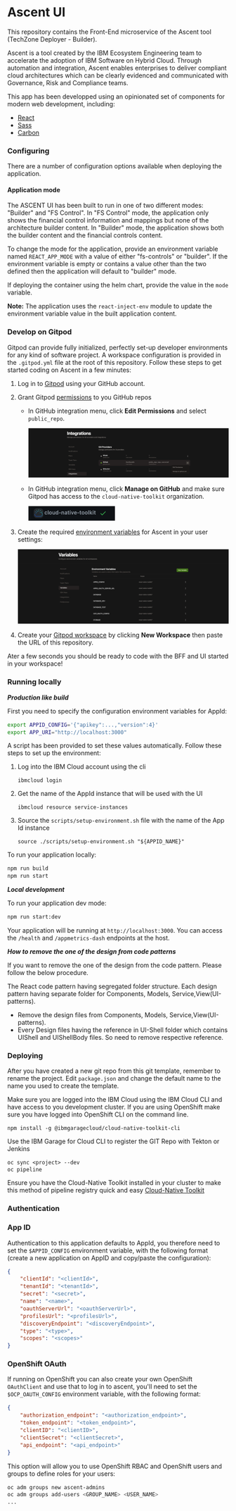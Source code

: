 # Ascent UI

This repository contains the Front-End microservice of the Ascent tool (TechZone Deployer - Builder).

Ascent is a tool created by the IBM Ecosystem Engineering team to accelerate the adoption of IBM Software on Hybrid Cloud. Through automation and integration, Ascent enables enterprises to deliver compliant cloud architectures which can be clearly evidenced and communicated with Governance, Risk and Compliance teams.

This app has been developped using an opinionated set of components for modern web development, including:

* [React](https://facebook.github.io/react/)
* [Sass](http://sass-lang.com/)
* [Carbon](https://www.carbondesignsystem.com/)

### Configuring

There are a number of configuration options available when deploying the application.

#### Application mode

The ASCENT UI has been built to run in one of two different modes: "Builder" and "FS Control". In "FS Control" mode, the application only shows the financial control information and mappings but none of the architecture builder content. In "Builder" mode, the application shows both the builder content and the financial controls content.

To change the mode for the application, provide an environment variable named `REACT_APP_MODE` with a value of either "fs-controls" or "builder". If the environment variable is empty or contains a value other than the two defined then the application will default to "builder" mode.

If deploying the container using the helm chart, provide the value in the `mode` variable.

**Note:** The application uses the `react-inject-env` module to update the environment variable value in the built application content.

### Develop on Gitpod

Gitpod can provide fully initialized, perfectly set-up developer environments for any kind of software project. A workspace configuration is provided in the `.gitpod.yml` file at the root of this repository. Follow these steps to get started coding on Ascent in a few minutes:

1. Log in to [Gitpod](https://gitpod.io) using your GitHub account.
2. Grant Gitpod [permissions](https://gitpod.io/integrations) to you GitHub repos
    - In GitHub integration menu, click **Edit Permissions** and select `public_repo`.

        ![Gitpod integrations](./readme-images/gitpod-permissions.png)

    - In GitHub integration menu, click **Manage on GitHub** and make sure Gitpod has access to the `cloud-native-toolkit` organization.

        ![Gitpod GitHub permissions](./readme-images/gitpod-org.png)

3. Create the required [environment variables](https://gitpod.io/variables) for Ascent in your user settings:

    ![Gitpod environment variables](./readme-images/gitpod-variables.png)

4. Create your [Gitpod workspace](https://gitpod.io/workspaces) by clicking **New Workspace** then paste the URL of this repository.

Ater a few seconds you should be ready to code with the BFF and UI started in your workspace!

### Running locally

***Production like build***

First you need to specify the configuration environment variables for AppId:
```bash
export APPID_CONFIG='{"apikey":...,"version":4}'
export APP_URI="http://localhost:3000"
```

A script has been provided to set these values automatically. Follow these steps to set up the environment:

1. Log into the IBM Cloud account using the cli
   
    ```shell
    ibmcloud login
    ```

2. Get the name of the AppId instance that will be used with the UI

    ```shell
    ibmcloud resource service-instances
    ```

3. Source the `scripts/setup-environment.sh` file with the name of the App Id instance

    ```shell
    source ./scripts/setup-environment.sh "${APPID_NAME}"
    ```

To run your application locally:
```bash
npm run build
npm run start
```

***Local development***

To run your application dev mode:
```bash
npm run start:dev
```

Your application will be running at `http://localhost:3000`.  You can access the `/health` and `/appmetrics-dash` endpoints at the host.

***How to remove the one of the design from code patterns***

If you want to remove the one of the design from the code pattern. Please follow the below procedure.

The React code pattern having segregated folder structure. Each design pattern having separate folder for Components, Models, Service,View(UI-patterns).

- Remove the design files from Components, Models, Service,View(UI-patterns).
- Every Design files having the reference in UI-Shell folder which contains UIShell and  UIShellBody files. So need to remove respective reference.

### Deploying 

After you have created a new git repo from this git template, remember to rename the project.
Edit `package.json` and change the default name to the name you used to create the template.

Make sure you are logged into the IBM Cloud using the IBM Cloud CLI and have access 
to you development cluster. If you are using OpenShift make sure you have logged into OpenShift CLI on the command line.

```$bash
npm install -g @ibmgaragecloud/cloud-native-toolkit-cli
```

Use the IBM Garage for Cloud CLI to register the GIT Repo with Tekton or Jenkins 

```$bash
oc sync <project> --dev
oc pipeline
```

Ensure you have the Cloud-Native Toolkit installed in your cluster to make this method of pipeline registry quick and easy [Cloud-Native Toolkit](https://cloudnativetoolkit.dev/)

### Authentication

### App ID

Authentication to this application defaults to AppId, you therefore need to set the `$APPID_CONFIG` environment variable, with the following format (create a new application on AppID and copy/paste the configuration):
```json
{
    "clientId": "<clientId>",
    "tenantId": "<tenantId>",
    "secret": "<secret>",
    "name": "<name>",
    "oauthServerUrl": "<oauthServerUrl>",
    "profilesUrl": "<profilesUrl>",
    "discoveryEndpoint": "<discoveryEndpoint>",
    "type": "<type>",
    "scopes": "<scopes>"
} 
```

### OpenShift OAuth

If running on OpenShift you can also create your own OpenShift `OAuthClient` and use that to log in to ascent, you'll need to set the `$OCP_OAUTH_CONFIG` environment variable, with the following format:
```json
{
    "authorization_endpoint": "<authorization_endpoint>",
    "token_endpoint": "<token_endpoint>",
    "clientID": "<clientID>",
    "clientSecret": "<clientSecret>",
    "api_endpoint": "<api_endpoint>"
} 
```

This option will allow you to use OpenShift RBAC and OpenShift users and groups to define roles for your users:

```sh
oc adm groups new ascent-admins
oc adm groups add-users <GROUP_NAME> <USER_NAME>
...
```
